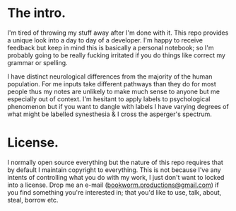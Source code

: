 # The intro.

I'm tired of throwing my stuff away after I'm done with it. This repo provides a unique look into a day to day of a developer. I'm happy to receive feedback but keep in mind this is basically a personal notebook; so I'm probably going to be really fucking irritated if you do things like correct my grammar or spelling. 

I have distinct neurological differences from the majority of the human population. For me inputs take different pathways than they do for most people thus my notes are unlikely to make much sense to anyone but me especially out of context. I'm hesitant to apply labels to psychological phenomenon but if you want to dangle with labels I have varying degrees of what might be labelled synesthesia & I cross the asperger's spectrum.   

# License. 

I normally open source everything but the nature of this repo requires that by default I maintain copyright to everything. This is not because I've any intents of controlling what you do with my work, I just don't want to locked into a license. 
Drop me an e-mail (bookworm.productions@gmail.com) if you find something you're interested in; that you'd like to use, talk, about, steal, borrow etc.
